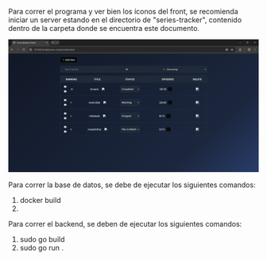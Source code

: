 Para correr el programa y ver bien los íconos del front, se recomienda iniciar un server estando en el directorio de "series-tracker", contenido dentro de la carpeta donde se encuentra este documento.


![Este es la primera imagen, la pantalla principal](./front_lab6Web.png)

Para correr la base de datos, se debe de ejecutar los siguientes comandos:
1. docker build 
2. 

Para correr el backend, se deben de ejecutar los siguientes comandos:
1. sudo go build 
2. sudo go run .


